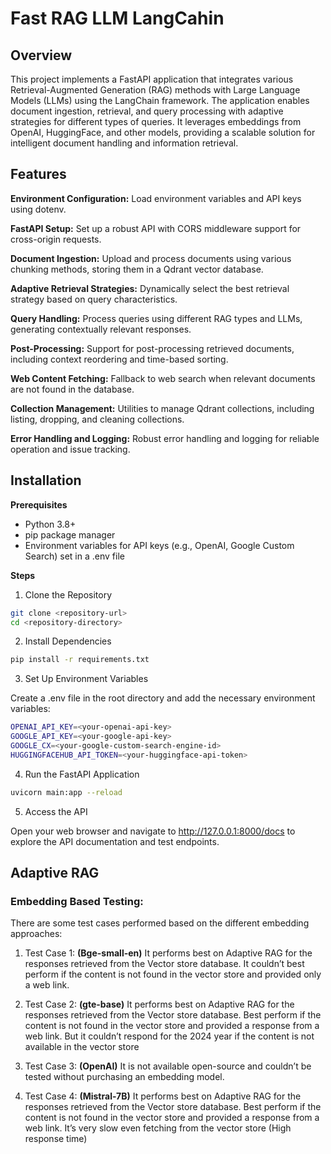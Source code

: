 # Fast RAG LLM LangCahin


## Overview

This project implements a FastAPI application that integrates various Retrieval-Augmented Generation (RAG) methods with Large Language Models (LLMs) using the LangChain framework. The application enables document ingestion, retrieval, and query processing with adaptive strategies for different types of queries. It leverages embeddings from OpenAI, HuggingFace, and other models, providing a scalable solution for intelligent document handling and information retrieval.

## Features
**Environment Configuration:** Load environment variables and API keys using dotenv.

**FastAPI Setup:** Set up a robust API with CORS middleware support for cross-origin requests.

**Document Ingestion:** Upload and process documents using various chunking methods, storing them in a Qdrant vector database.

**Adaptive Retrieval Strategies:** Dynamically select the best retrieval strategy based on query characteristics.

**Query Handling:** Process queries using different RAG types and LLMs, generating contextually relevant responses.

**Post-Processing:** Support for post-processing retrieved documents, including context reordering and time-based sorting.

**Web Content Fetching:** Fallback to web search when relevant documents are not found in the database.

**Collection Management:** Utilities to manage Qdrant collections, including listing, dropping, and cleaning collections.

**Error Handling and Logging:** Robust error handling and logging for reliable operation and issue tracking.


## Installation
**Prerequisites**
- Python 3.8+
- pip package manager
- Environment variables for API keys (e.g., OpenAI, Google Custom Search) set in a .env file
  
**Steps**

1. Clone the Repository

```bash
git clone <repository-url>
cd <repository-directory>
```

2. Install Dependencies

```bash
pip install -r requirements.txt
```
3. Set Up Environment Variables

Create a .env file in the root directory and add the necessary environment variables:

```bash
OPENAI_API_KEY=<your-openai-api-key>
GOOGLE_API_KEY=<your-google-api-key>
GOOGLE_CX=<your-google-custom-search-engine-id>
HUGGINGFACEHUB_API_TOKEN=<your-huggingface-api-token>
```

4. Run the FastAPI Application

```bash
uvicorn main:app --reload
```

5. Access the API


Open your web browser and navigate to http://127.0.0.1:8000/docs to explore the API documentation and test endpoints.



## Adaptive RAG

### Embedding Based Testing: 
There are some test cases performed based on the different embedding approaches:
1. Test Case 1:
**(Bge-small-en)**
It performs best on Adaptive RAG for the responses retrieved from the Vector store database. 
It couldn’t best perform if the content is not found in the vector store and provided only a web link. 

2. Test Case 2:
**(gte-base)**
It performs best on Adaptive RAG for the responses retrieved from the Vector store database. 
Best perform if the content is not found in the vector store and provided a response from a web link. 
But it couldn’t respond for the 2024 year if the content is not available in the vector store

3. Test Case 3: 
**(OpenAI)**
It is not available open-source and couldn’t be tested without purchasing an embedding model. 

4. Test Case 4: 
**(Mistral-7B)**
It performs best on Adaptive RAG for the responses retrieved from the Vector store database. 
Best perform if the content is not found in the vector store and provided a response from a web link.
It’s very slow even fetching from the vector store (High response time)

